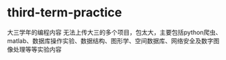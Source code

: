 # third-term-practice
大三学年的编程内容
无法上传大三的多个项目，包太大，主要包括python爬虫、matlab、数据库操作实验、数据结构、图形学、空间数据库、网络安全及数字图像处理等等实验内容
